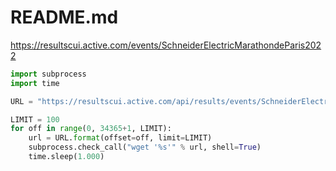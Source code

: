 # README.md

https://resultscui.active.com/events/SchneiderElectricMarathondeParis2022

```python
import subprocess
import time

URL = "https://resultscui.active.com/api/results/events/SchneiderElectricMarathondeParis2022/participants?groupId=947610&routeId=170632&offset={offset}&limit={limit}"

LIMIT = 100
for off in range(0, 34365+1, LIMIT):
    url = URL.format(offset=off, limit=LIMIT)
    subprocess.check_call("wget '%s'" % url, shell=True)
    time.sleep(1.000)
```

